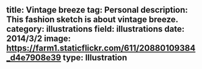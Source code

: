 title: Vintage breeze
tag: Personal
description: This fashion sketch is about vintage breeze.
category: illustrations
field: illustrations
date: 2014/3/2
image: https://farm1.staticflickr.com/611/20880109384_d4e7908e39
type: Illustration
---
